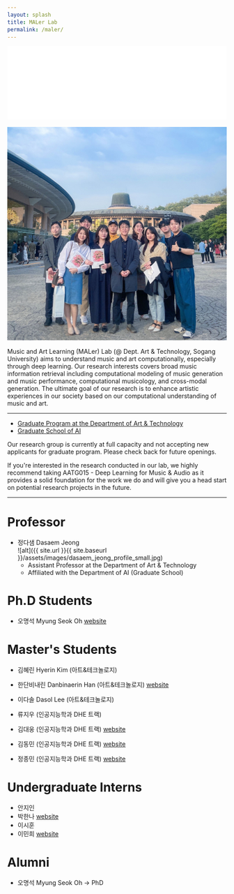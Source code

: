 ```yaml
---
layout: splash
title: MALer Lab
permalink: /maler/
---
```

[<img src="/assets/images/MALER_LOGO_TEXT_WHITE.png" width="600"/>](logo.png) <br />

[<img src="/assets/images/sac.jpg" width="600"/>](image.png)


Music and Art Learning (MALer) Lab (@ Dept. Art & Technology, Sogang University) aims to understand music and art computationally, especially through deep learning. Our research interests covers broad music information retrieval including computational modeling of music generation and music performance, computational musicology, and cross-modal generation. The ultimate goal of our research is to enhance artistic experiences in our society based on our computational understanding of music and art. 

---
<!-- We are currently seeking highly motivated Master's and Ph.D. students for the academic year of 2024 who are interested in Deep Learning based Music Information Retrieval (MIR). Preference will be given to applicants who have a background in electronic engineering or computer science. -->

- [Graduate Program at the Department of Art & Technology](http://creative.sogang.ac.kr/at_graduate_20161017/)
- [Graduate School of AI](https://ai.sogang.ac.kr/ai/index_new.html)

Our research group is currently at full capacity and not accepting new applicants for graduate program. Please check back for future openings.

If you're interested in the research conducted in our lab, we highly recommend taking AATG015 - Deep Learning for Music & Audio as it provides a solid foundation for the work we do and will give you a head start on potential research projects in the future.
<!-- For any questions or further information, please contact [here](mailto:dasaemj@sogang.ac.kr) -->

---


# Professor
- 정다샘 Dasaem Jeong<br />
![alt]({{ site.url }}{{ site.baseurl }}/assets/images/dasaem_jeong_profile_small.jpg) 
	- Assistant Professor at the Department of Art & Technology
	- Affiliated with the Department of AI (Graduate School)

# Ph.D Students
- 오명석 Myung Seok Oh [website](https://hearenzo.com/) 

# Master's Students

- 김혜린 Hyerin Kim (아트&테크놀로지) <br/>
<!-- ![alt]({{ site.url }}{{ site.baseurl }}/assets/images/student_profiles/hyerin_kim_resized.jpeg) <br /> -->

- 한단비내린 Danbinaerin Han (아트&테크놀로지) [website](https://danbinaerin.notion.site/Danbinaerin-Han-Researcher-Korean-music-Specialist-eaa8c0e0df6049cba6da08fdf6bcc6af?pvs=4)

- 이다솔 Dasol Lee (아트&테크놀로지)

- 류지우 (인공지능학과 DHE 트랙)

- 김대웅 (인공지능학과 DHE 트랙) [website](https://bit.ly/DeawoongKim)

- 김동민 (인공지능학과 DHE 트랙) [website](https://www.ukgu.xyz/)

- 정종민 (인공지능학과 DHE 트랙) [website](https://sakem.in/)


# Undergraduate Interns
- 안지인
- 박한나 [website](https://www.crescent.studio/)
- 이시훈 
- 이민희 [website](https://sites.google.com/view/minigb/)


# Alumni
- 오명석 Myung Seok Oh -> PhD
